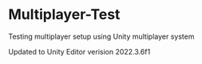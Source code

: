 # Multiplayer-Test
Testing multiplayer setup using Unity multiplayer system

Updated to Unity Editor verision 2022.3.6f1
